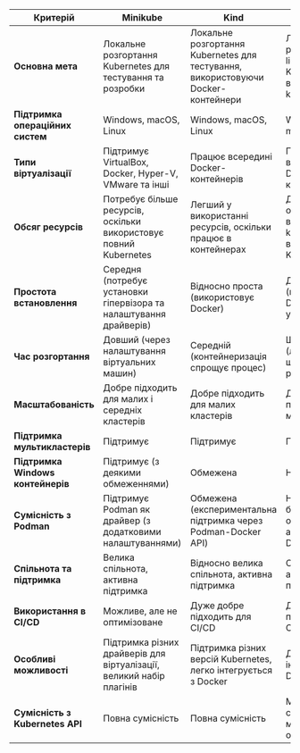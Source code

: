 
| **Критерій**                          | **Minikube**                                      | **Kind**                                          | **k3d**                                         |
|---------------------------------------|--------------------------------------------------|--------------------------------------------------|-------------------------------------------------|
| **Основна мета**                      | Локальне розгортання Kubernetes для тестування та розробки | Локальне розгортання Kubernetes для тестування, використовуючи Docker-контейнери | Локальне розгортання lightweight Kubernetes, використовуючи k3s в Docker |
| **Підтримка операційних систем**      | Windows, macOS, Linux                            | Windows, macOS, Linux                            | Windows, macOS, Linux                           |
| **Типи віртуалізації**                | Підтримує VirtualBox, Docker, Hyper-V, VMware та інші | Працює всередині Docker-контейнерів              | Працює всередині Docker-контейнерів             |
| **Обсяг ресурсів**                    | Потребує більше ресурсів, оскільки використовує повний Kubernetes | Легший у використанні ресурсів, оскільки працює в контейнерах | Дуже легкий, оскільки використовує k3s (полегшена версія Kubernetes) |
| **Простота встановлення**             | Середня (потребує установки гіпервізора та налаштування драйверів) | Відносно проста (використовує Docker)           | Дуже проста (використовує Docker і легку установку k3s) |
| **Час розгортання**                   | Довший (через налаштування віртуальних машин)    | Середній (контейнеризація спрощує процес)        | Швидкий (легкий k3s швидко розгортається)       |
| **Масштабованість**                   | Добре підходить для малих і середніх кластерів   | Добре підходить для малих кластерів              | Добре підходить для малих кластерів             |
| **Підтримка мультикластерів**         | Підтримує                                        | Підтримує                                        | Підтримує                                       |
| **Підтримка Windows контейнерів**     | Підтримує (з деякими обмеженнями)                | Обмежена                                         | Не підтримує                                    |
| **Сумісність з Podman**               | Підтримує Podman як драйвер (з додатковими налаштуваннями) | Обмежена (експериментальна підтримка через Podman-Docker API) | Не підтримує безпосередньо, основний акцент на Docker |
| **Спільнота та підтримка**            | Велика спільнота, активна підтримка              | Відносно велика спільнота, активна підтримка     | Спільнота k3s, активна підтримка                |
| **Використання в CI/CD**              | Можливе, але не оптимізоване                     | Дуже добре підходить для CI/CD                   | Дуже добре підходить для CI/CD                  |
| **Особливі можливості**               | Підтримка різних драйверів для віртуалізації, великий набір плагінів | Підтримка різних версій Kubernetes, легко інтегрується з Docker | Дуже легкий, інтеграція з k3s і Docker |
| **Сумісність з Kubernetes API**       | Повна сумісність                                 | Повна сумісність                                 | Майже повна сумісність (k3s має деякі обмеження) |

